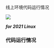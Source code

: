 线上环境代码运行情况

![](https://travis-ci.com/padresvater/shell-examples.svg?branch=master)

***for 2021 Linux***

### 代码运行情况


